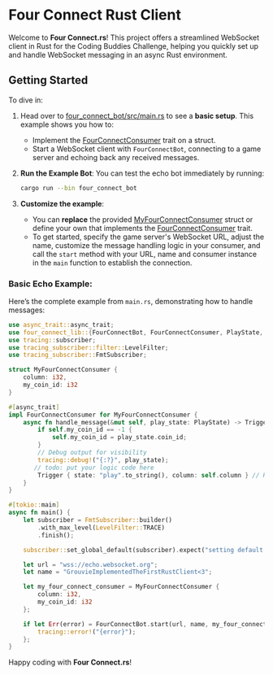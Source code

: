 # Four Connect Rust Client

Welcome to **Four Connect.rs**! This project offers a streamlined WebSocket client in Rust for the Coding Buddies Challenge, helping you quickly set up and handle WebSocket messaging in an async Rust environment.

## Getting Started

To dive in:
1. Head over to [four_connect_bot/src/main.rs](four_connect_bot/src/main.rs) to see a **basic setup**. This example shows you how to:
    - Implement the [FourConnectConsumer](four_connect_lib/src/lib.rs#L16) trait on a struct.
    - Start a WebSocket client with `FourConnectBot`, connecting to a game server and echoing back any received messages.

2. **Run the Example Bot**: You can test the echo bot immediately by running:
    ```bash
    cargo run --bin four_connect_bot
    ```

3. **Customize the example**:
   - You can **replace** the provided [MyFourConnectConsumer](four_connect_bot/src/main.rs#L8) struct or define your own that implements the [FourConnectConsumer](four_connect_lib/src/lib.rs#L16) trait.
   - To get started, specify the game server's WebSocket URL, adjust the name, customize the message handling logic in your consumer, and call the `start` method with your URL, name and consumer instance in the `main` function to establish the connection.

### Basic Echo Example:

Here’s the complete example from `main.rs`, demonstrating how to handle messages:

```rust
use async_trait::async_trait;
use four_connect_lib::{FourConnectBot, FourConnectConsumer, PlayState, Trigger};
use tracing::subscriber;
use tracing_subscriber::filter::LevelFilter;
use tracing_subscriber::FmtSubscriber;

struct MyFourConnectConsumer {
    column: i32,
    my_coin_id: i32
}

#[async_trait]
impl FourConnectConsumer for MyFourConnectConsumer {
    async fn handle_message(&mut self, play_state: PlayState) -> Trigger {
        if self.my_coin_id == -1 {
            self.my_coin_id = play_state.coin_id;
        }
        // Debug output for visibility
        tracing::debug!("{:?}", play_state);
       // todo: put your logic code here
        Trigger { state: "play".to_string(), column: self.column } // Return the Trigger message back out to the server
    }
}

#[tokio::main]
async fn main() {
    let subscriber = FmtSubscriber::builder()
        .with_max_level(LevelFilter::TRACE)
        .finish();

    subscriber::set_global_default(subscriber).expect("setting default subscriber failed");

    let url = "wss://echo.websocket.org";
    let name = "GrouvieImplementedTheFirstRustClient<3";

    let my_four_connect_consumer = MyFourConnectConsumer {
        column: i32,
        my_coin_id: i32
    };

    if let Err(error) = FourConnectBot.start(url, name, my_four_connect_consumer).await {
        tracing::error!("{error}");
    };
}
```

Happy coding with **Four Connect.rs**!